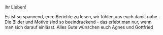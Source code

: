 Ihr Lieben!

Es ist so spannend, eure Berichte zu lesen, wir fühlen uns euch damit nahe. Die Bilder und Motive sind so beeindruckend - das erlebt man nur, wenn man sich darauf einlässt. Alles Gute wünschen euch Agnes und Gottfried